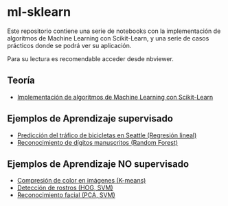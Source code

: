 # ml-sklearn

Este repositorio contiene una serie de notebooks con la implementación de algoritmos de Machine Learning con Scikit-Learn, y una serie de casos prácticos donde se podrá ver su aplicación. 

Para su lectura es recomendable acceder desde nbviewer.

## Teoría
* [Implementación de algoritmos de Machine Learning con Scikit-Learn](https://nbviewer.jupyter.org/github/pyjaime/ml-sklearn/blob/master/ml_sklearn_algorithms_es.ipynb)

## Ejemplos de Aprendizaje supervisado
* [Predicción del tráfico de bicicletas en Seattle (Regresión lineal)](https://nbviewer.jupyter.org/github/pyjaime/ml-sklearn/blob/master/examples/seattle_bicycles_traffic_lr.ipynb)
* [Reconocimiento de dígitos manuscritos (Random Forest)](https://nbviewer.jupyter.org/github/pyjaime/ml-sklearn/blob/master/examples/handwritten_digits_recognition_rf.ipynb)

## Ejemplos de Aprendizaje NO supervisado
* [Compresión de color en imágenes (K-means)](https://nbviewer.jupyter.org/github/pyjaime/ml-sklearn/blob/master/examples/color_compression_kmeans.ipynb)
* [Detección de rostros (HOG, SVM)](https://nbviewer.jupyter.org/github/pyjaime/ml-sklearn/blob/master/examples/face_detection_hog_svm.ipynb)
* [Reconocimiento facial (PCA, SVM)](https://nbviewer.jupyter.org/github/pyjaime/ml-sklearn/blob/master/examples/facial_recognition_svm.ipynb)
